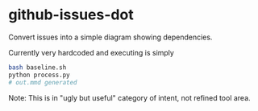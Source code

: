 # github-issues-dot

Convert issues into a simple diagram showing dependencies.

Currently very hardcoded and executing is simply

```sh
bash baseline.sh
python process.py
# out.mmd generated
```

Note: This is in "ugly but useful" category of intent, not refined tool area.
